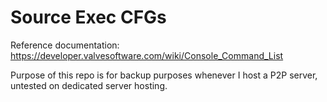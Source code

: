 # Source Exec CFGs
Reference documentation: https://developer.valvesoftware.com/wiki/Console_Command_List

Purpose of this repo is for backup purposes whenever I host a P2P server, untested on dedicated server hosting.

